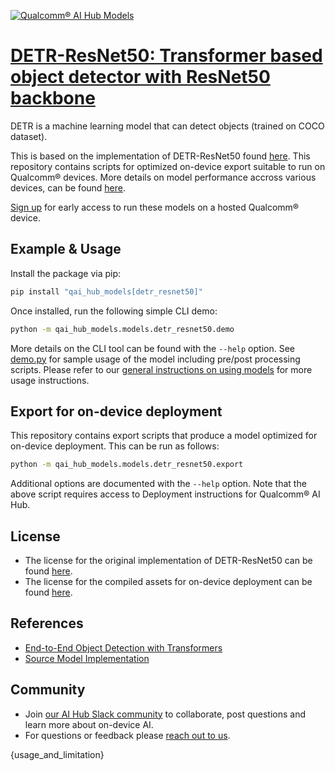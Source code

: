 [![Qualcomm® AI Hub Models](https://qaihub-public-assets.s3.us-west-2.amazonaws.com/qai-hub-models/quic-logo.jpg)](../../README.md)


# [DETR-ResNet50: Transformer based object detector with ResNet50 backbone](https://aihub.qualcomm.com/models/detr_resnet50)

DETR is a machine learning model that can detect objects (trained on COCO dataset).

This is based on the implementation of DETR-ResNet50 found
[here](https://github.com/facebookresearch/detr). This repository contains scripts for optimized on-device
export suitable to run on Qualcomm® devices. More details on model performance
accross various devices, can be found [here](https://aihub.qualcomm.com/models/detr_resnet50).

[Sign up](https://aihub.qualcomm.com/) for early access to run these models on
a hosted Qualcomm® device.


## Example & Usage

Install the package via pip:
```bash
pip install "qai_hub_models[detr_resnet50]"
```


Once installed, run the following simple CLI demo:

```bash
python -m qai_hub_models.models.detr_resnet50.demo
```
More details on the CLI tool can be found with the `--help` option. See
[demo.py](demo.py) for sample usage of the model including pre/post processing
scripts. Please refer to our [general instructions on using
models](../../#qai-hub-models) for more usage instructions.

## Export for on-device deployment

This repository contains export scripts that produce a model optimized for
on-device deployment. This can be run as follows:

```bash
python -m qai_hub_models.models.detr_resnet50.export
```
Additional options are documented with the `--help` option. Note that the above
script requires access to Deployment instructions for Qualcomm® AI Hub.

## License
- The license for the original implementation of DETR-ResNet50 can be found
  [here](https://github.com/facebookresearch/detr/blob/main/LICENSE).
- The license for the compiled assets for on-device deployment can be found [here](https://qaihub-public-assets.s3.us-west-2.amazonaws.com/qai-hub-models/Qualcomm+AI+Hub+Proprietary+License.pdf).

## References
* [End-to-End Object Detection with Transformers](https://arxiv.org/abs/2005.12872)
* [Source Model Implementation](https://github.com/facebookresearch/detr)

## Community
* Join [our AI Hub Slack community](https://join.slack.com/t/qualcommaihub-nac3926/shared_invite/zt-2d5zsmas3-Sj0Q9TzslueCjS31eXG2UA) to collaborate, post questions and learn more about on-device AI.
* For questions or feedback please [reach out to us](mailto:ai-hub-support@qti.qualcomm.com).

{usage_and_limitation}
